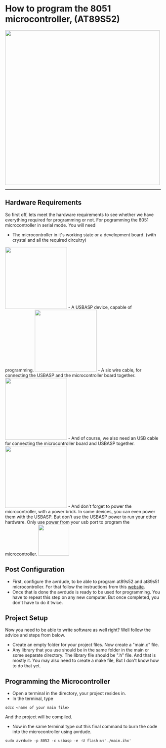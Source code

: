 # How to program the 8051 microcontroller, (AT89S52)
<img src="https://upload.wikimedia.org/wikipedia/commons/0/03/Tektronix_1720_Vectorscope_-_Signetics_SCN8051HCCN40_8051_Microcontroller.jpg" width="500">

---

## Hardware Requirements
So first off, lets meet the hardware requirements to see whether we have everything required for programming or not.
For pogramming the 8051 microcontroller in serial mode. You will need
- The microcontroller in it's working state or a development board. (with crystal and all the required circuitry)
<img src="https://m.media-amazon.com/images/I/919e9y95l5L._AC_SS450_.jpg" width="200">
- A USBASP device, capable of programming.
<img src="https://upload.wikimedia.org/wikipedia/commons/1/19/USBasp_programmer.jpg" width="200">
- A six wire cable, for connecting the USBASP and the microcontroller board together.
<img src="https://docs.px4.io/main/assets/img/i2c_jst-gh_connector.d1d4e5d7.jpg" width="200">
- And of course, we also need an USB cable for connecting the microcontroller board and USBASP together.
<img src="https://live.staticflickr.com/2834/9367271876_343fab02bb_b.jpg" width="200">
- And don't forget to power the microcontroller, with a power brick. In some devices, you can even power them with the USBASP. But don't use the USBASP power to run your other hardware. Only use power from your usb port to program the microcontroller.
<img src="https://upload.wikimedia.org/wikipedia/commons/c/c8/Philips_12_V_Plug-in_AC_Adapter.JPG" width="100">

## Post Configuration

- First, configure the avrdude, to be able to program at89s52 and at89s51 microcontroller.  For that follow the instructions from this [website](https://karatos.com/art?id=17b6499d-cd69-4177-a0e0-4cc504590721#gsc.tab=0).
- Once that is done the avrdude is ready to be used for programming. You have to repeat this step on any new computer. But once completed, you don't have to do it twice.

## Project Setup

Now you need to be able to write software as well right? Well follow the advice and steps from below.
- Create an empty folder for your project files. Now create a "main.c" file.
- Any library that you use should be in the same folder in the main or some separate directory. The library file should be ".h" file.
And that is mostly it. You may also need to create a make file, But I don't know how to do that yet.

## Programming the Microcontroller

- Open a terminal in the directory, your project resides in.
- In the terminal, type  

```
sdcc <name of your main file>
```
        
  And the project will be compiled.
- Now in the same terminal type out this final command to burn the code into the microcontroller using avrdude.  

```
sudo avrdude -p 8052 -c usbasp -e -U flash:w:'./main.ihx'
```
        
